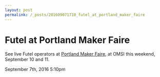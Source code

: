 ```yaml
---
layout: post
permalink: /_posts/201609071710_futel_at_portland_maker_faire
---
```


# Futel at Portland Maker Faire

See live Futel operators at <a href="https://www.omsi.edu/maker-faire-pdx">Portland Maker Faire</a>, at OMSI this weekend, September 10 and 11.



<div id="footer">
<span id="timestamp"> September 7th, 2016 5:10pm </span>
</div>
